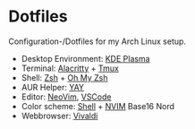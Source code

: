 # Dotfiles

Configuration-/Dotfiles for my Arch Linux setup.

- Desktop Environment: [KDE Plasma](https://wiki.archlinux.org/title/KDE#Plasma)
- Terminal: [Alacritty](https://wiki.archlinux.org/title/Alacritty) + [Tmux](https://github.com/tmux/tmux)
- Shell: [Zsh](https://wiki.archlinux.org/title/Zsh) + [Oh My Zsh](https://ohmyz.sh/)
- AUR Helper: [YAY](https://github.com/Jguer/yay)
- Editor: [NeoVim](https://wiki.archlinux.org/title/Neovim), [VSCode](https://wiki.archlinux.org/title/Visual_Studio_Code)
- Color scheme: [Shell](https://github.com/chriskempson/base16-shell) + [NVIM](https://github.com/tinted-theming/base16-vim) Base16 Nord
- Webbrowser: [Vivaldi](https://wiki.archlinux.org/title/Vivaldi)
